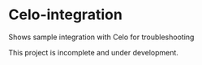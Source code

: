 # Celo-integration
Shows sample integration with Celo for troubleshooting

This project is incomplete and under development.
